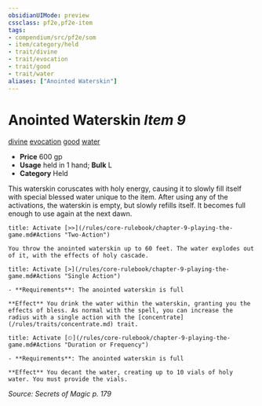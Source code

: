 ```yaml
---
obsidianUIMode: preview
cssclass: pf2e,pf2e-item
tags:
- compendium/src/pf2e/som
- item/category/held
- trait/divine
- trait/evocation
- trait/good
- trait/water
aliases: ["Anointed Waterskin"]
---
```

# Anointed Waterskin *Item 9*  
[divine](/rules/traits/divine.md)  [evocation](/rules/traits/evocation.md)  [good](/rules/traits/good.md)  [water](/rules/traits/water.md)  

- **Price** 600 gp
- **Usage** held in 1 hand; **Bulk** L
- **Category** Held

This waterskin coruscates with holy energy, causing it to slowly fill itself with special blessed water unique to the item. After using any of the activations, the waterskin is empty, but slowly refills itself. It becomes full enough to use again at the next dawn.

```ad-embed-ability
title: Activate [>>](/rules/core-rulebook/chapter-9-playing-the-game.md#Actions "Two-Action")

You throw the anointed waterskin up to 60 feet. The water explodes out of it, with the effects of holy cascade.
```

```ad-embed-ability
title: Activate [>](/rules/core-rulebook/chapter-9-playing-the-game.md#Actions "Single Action")

- **Requirements**: The anointed waterskin is full

**Effect** You drink the water within the waterskin, granting you the effects of bless. As normal with the spell, you can increase the radius with a single action with the [concentrate](/rules/traits/concentrate.md) trait.
```

```ad-embed-ability
title: Activate [⏲](/rules/core-rulebook/chapter-9-playing-the-game.md#Actions "Duration or Frequency")

- **Requirements**: The anointed waterskin is full

**Effect** You decant the water, creating up to 10 vials of holy water. You must provide the vials.
```

*Source: Secrets of Magic p. 179*